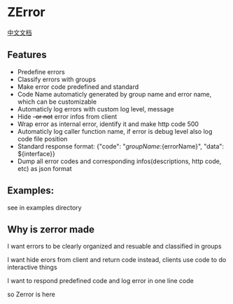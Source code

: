 # ZError

[中文文档](./Readme_zh.md)

## Features

- Predefine errors
- Classify errors with groups
- Make error code predefined and standard
- Code Name automaticly generated by group name and error name, which can be customizable
- Automaticly log errors with custom log level, message
- Hide ~~-or not~~ error infos from client
- Wrap error as internal error, identify it and make http code 500
- Automaticly log caller function name, if error is debug level also log code file position
- Standard response format: {"code": "${groupName}:${errorName}", "data": ${interface}}
- Dump all error codes and corresponding infos(descriptions, http code, etc) as json format


## Examples:

see in examples directory


## Why is zerror made


I want errors to be clearly organized and resuable and classified in groups

I want hide erors from client and return code instead, clients use code to do interactive things

I want to respond predefined code and log error in one line code

so Zerror is here



